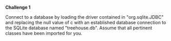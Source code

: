 <b> Challenge 1 </b>
<p>
Connect to a database by loading the driver contained in "org.sqlite.JDBC" and replacing the null value of c with an established database connection to the SQLite database named "treehouse.db". Assume that all pertinent classes have been imported for you.
  </p>
